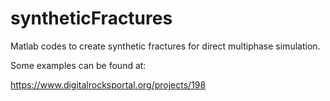 # syntheticFractures
Matlab codes to create synthetic fractures for direct multiphase simulation.

Some examples can be found at:

https://www.digitalrocksportal.org/projects/198
